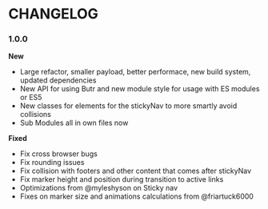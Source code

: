 # CHANGELOG

### 1.0.0

**New**
- Large refactor, smaller payload, better performace, new build system, updated dependencies
- New API for using Butr and new module style for usage with ES modules or ES5
- New classes for elements for the stickyNav to more smartly avoid collisions
- Sub Modules all in own files now

**Fixed**
- Fix cross browser bugs
- Fix rounding issues
- Fix collision with footers and other content that comes after stickyNav
- Fix marker height and position during transition to active links
- Optimizations from @myleshyson on Sticky nav
- Fixes on marker size and animations calculations from @friartuck6000

